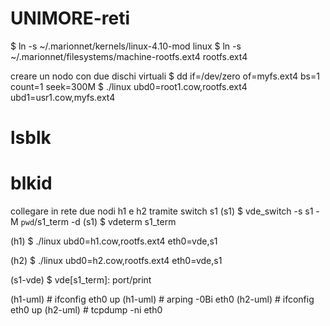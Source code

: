 # UNIMORE-reti

  $ ln -s ~/.marionnet/kernels/linux-4.10-mod linux
  $ ln -s ~/.marionnet/filesystems/machine-rootfs.ext4 rootfs.ext4

  creare un nodo con due dischi virtuali
  $ dd if=/dev/zero of=myfs.ext4 bs=1 count=1 seek=300M
  $ ./linux ubd0=root1.cow,rootfs.ext4 ubd1=usr1.cow,myfs.ext4
  # lsblk
  # blkid
  
  collegare in rete due nodi h1 e h2 tramite switch s1
  (s1) $ vde_switch -s s1 -M `pwd`/s1_term -d
  (s1) $ vdeterm s1_term
  
  (h1) $ ./linux ubd0=h1.cow,rootfs.ext4 eth0=vde,s1
  
  (h2) $ ./linux ubd0=h2.cow,rootfs.ext4 eth0=vde,s1

  (s1-vde) $ vde[s1_term]: port/print
  
  (h1-uml) # ifconfig eth0 up
  (h1-uml) # arping -0Bi eth0
  (h2-uml) # ifconfig eth0 up
  (h2-uml) # tcpdump -ni eth0
